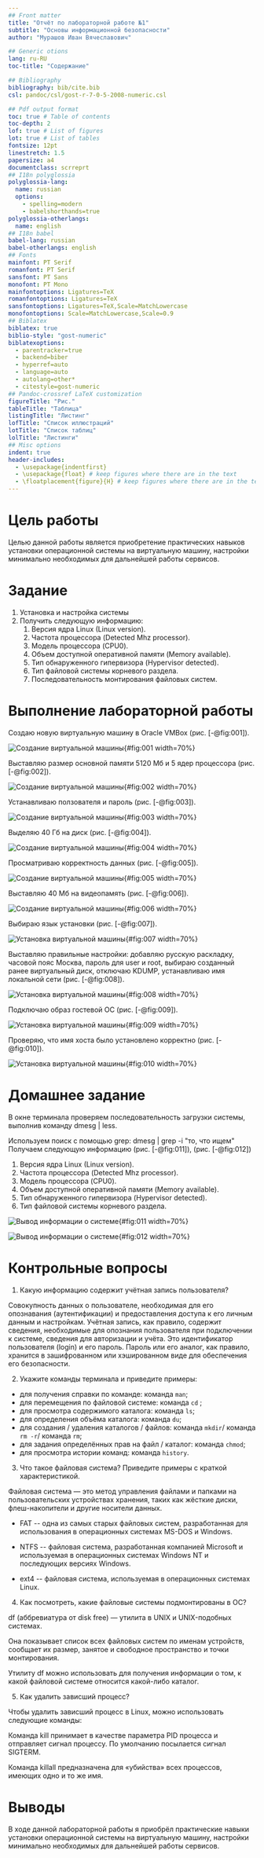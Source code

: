 ```yaml
---
## Front matter
title: "Отчёт по лабораторной работе №1"
subtitle: "Основы информационной безопасности"
author: "Мурашов Иван Вячеславович"

## Generic otions
lang: ru-RU
toc-title: "Содержание"

## Bibliography
bibliography: bib/cite.bib
csl: pandoc/csl/gost-r-7-0-5-2008-numeric.csl

## Pdf output format
toc: true # Table of contents
toc-depth: 2
lof: true # List of figures
lot: true # List of tables
fontsize: 12pt
linestretch: 1.5
papersize: a4
documentclass: scrreprt
## I18n polyglossia
polyglossia-lang:
  name: russian
  options:
	- spelling=modern
	- babelshorthands=true
polyglossia-otherlangs:
  name: english
## I18n babel
babel-lang: russian
babel-otherlangs: english
## Fonts
mainfont: PT Serif
romanfont: PT Serif
sansfont: PT Sans
monofont: PT Mono
mainfontoptions: Ligatures=TeX
romanfontoptions: Ligatures=TeX
sansfontoptions: Ligatures=TeX,Scale=MatchLowercase
monofontoptions: Scale=MatchLowercase,Scale=0.9
## Biblatex
biblatex: true
biblio-style: "gost-numeric"
biblatexoptions:
  - parentracker=true
  - backend=biber
  - hyperref=auto
  - language=auto
  - autolang=other*
  - citestyle=gost-numeric
## Pandoc-crossref LaTeX customization
figureTitle: "Рис."
tableTitle: "Таблица"
listingTitle: "Листинг"
lofTitle: "Список иллюстраций"
lotTitle: "Список таблиц"
lolTitle: "Листинги"
## Misc options
indent: true
header-includes:
  - \usepackage{indentfirst}
  - \usepackage{float} # keep figures where there are in the text
  - \floatplacement{figure}{H} # keep figures where there are in the text
---
```


# Цель работы

Целью данной работы является приобретение практических навыков установки операционной системы на виртуальную машину, настройки минимально необходимых для дальнейшей работы сервисов.

# Задание

1. Установка и настройка системы
2. Получить следующую информацию:
	1. Версия ядра Linux (Linux version).
	2. Частота процессора (Detected Mhz processor).
	3. Модель процессора (CPU0).
	4. Объем доступной оперативной памяти (Memory available).
	5. Тип обнаруженного гипервизора (Hypervisor detected).
	6. Тип файловой системы корневого раздела.
	7. Последовательность монтирования файловых систем.

# Выполнение лабораторной работы

Создаю новую виртуальную машину в Oracle VMBox (рис. [-@fig:001]).

![Создание виртуальной машины](image/1.png){#fig:001 width=70%}

Выставляю размер основной памяти 5120 Мб и 5 ядер процессора (рис. [-@fig:002]).

![Создание виртуальной машины](image/2.png){#fig:002 width=70%}

Устанавливаю ползователя и пароль (рис. [-@fig:003]).

![Создание виртуальной машины](image/3.png){#fig:003 width=70%}

Выделяю 40 Гб на диск (рис. [-@fig:004]).

![Создание виртуальной машины](image/4.png){#fig:004 width=70%}

Просматриваю корректность данных (рис. [-@fig:005]).

![Создание виртуальной машины](image/5.png){#fig:005 width=70%}

Выставляю 40 Мб на видеопамять (рис. [-@fig:006]).

![Создание виртуальной машины](image/6.png){#fig:006 width=70%}

Выбираю язык установки (рис. [-@fig:007]).

![Установка виртуальной машины](image/7.png){#fig:007 width=70%}

Выставляю правильные настройки: добавляю русскую раскладку, часовой пояс Москва, пароль для user и root, выбираю созданный ранее виртуальный диск, отключаю KDUMP, устанавливаю имя локальной сети (рис. [-@fig:008]).

![Установка виртуальной машины](image/8.png){#fig:008 width=70%}

Подключаю образ гостевой ОС (рис. [-@fig:009]).

![Установка виртуальной машины](image/9.png){#fig:009 width=70%}

Проверяю, что имя хоста было установлено корректно (рис. [-@fig:010]).

![Установка виртуальной машины](image/10.png){#fig:010 width=70%}

# Домашнее задание

В окне терминала проверяем последовательность загрузки системы, выполнив команду dmesg | less.

Используем поиск с помощью grep:
dmesg | grep -i "то, что ищем"
Получаем следующую информацию (рис. [-@fig:011]), (рис. [-@fig:012])

1. Версия ядра Linux (Linux version).
2. Частота процессора (Detected Mhz processor).
3. Модель процессора (CPU0).
4. Объем доступной оперативной памяти (Memory available).
5. Тип обнаруженного гипервизора (Hypervisor detected).
6. Тип файловой системы корневого раздела.


![Вывод информации о системе](image/11.png){#fig:011 width=70%}

![Вывод информации о системе](image/12.png){#fig:012 width=70%}

# Контрольные вопросы

1. Какую информацию содержит учётная запись пользователя?

Совокупность данных о пользователе, необходимая для его опознавания (аутентификации) и предоставления доступа к его личным данным и настройкам. 
Учётная запись, как правило, содержит сведения, необходимые для опознания пользователя при подключении к системе, сведения для авторизации и учёта. Это идентификатор пользователя (login) и его пароль. Пароль или его аналог, как правило, хранится в зашифрованном или хэшированном виде для обеспечения его безопасности.

2. Укажите команды терминала и приведите примеры:
  
- для получения справки по команде: команда `man`;
- для перемещения по файловой системе: команда `cd` ;
- для просмотра содержимого каталога: команда `ls`;
- для определения объёма каталога: команда `du`;
- для создания / удаления каталогов / файлов: команда `mkdir`/ команда `rm -r`/ команда `rm`;
- для задания определённых прав на файл / каталог: команда `chmod`;
- для просмотра истории команд: команда `history`.

3. Что такое файловая система? Приведите примеры с краткой характеристикой.

Файловая система — это метод управления файлами и папками на пользовательских устройствах хранения, таких как жёсткие диски, флеш-накопители и другие носители данных.

- FAT -- одна из самых старых файловых систем, разработанная для использования в операционных системах MS-DOS и Windows.

- NTFS -- файловая система, разработанная компанией Microsoft и используемая в операционных системах Windows NT и последующих версиях Windows.

- ext4 -- файловая система, используемая в операционных системах Linux.

4. Как посмотреть, какие файловые системы подмонтированы в ОС?

df (аббревиатура от disk free) — утилита в UNIX и UNIX-подобных системах.

Она показывает список всех файловых систем по именам устройств, сообщает их размер, занятое и свободное пространство и точки монтирования.

Утилиту df можно использовать для получения информации о том, к какой файловой системе относится какой-либо каталог.

5. Как удалить зависший процесс?

Чтобы удалить зависший процесс в Linux, можно использовать следующие команды:

Команда kill принимает в качестве параметра PID процесса и отправляет сигнал процессу. По умолчанию посылается сигнал SIGTERM.

Команда killall предназначена для «убийства» всех процессов, имеющих одно и то же имя.

# Выводы

В ходе данной лабораторной работы я приобрёл практические навыки установки операционной системы на виртуальную машину, настройки минимально необходимых для дальнейшей работы сервисов.

